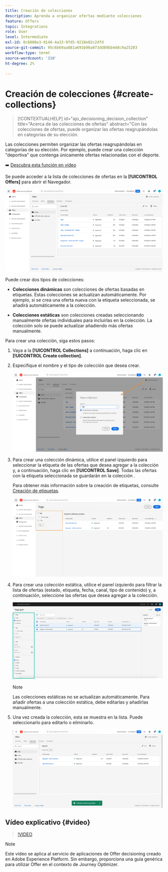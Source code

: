 ```yaml
---
title: Creación de colecciones
description: Aprenda a organizar ofertas mediante colecciones
feature: Offers
topic: Integrations
role: User
level: Intermediate
exl-id: 0c8808e3-9148-4a33-9fd5-9218e02c2dfd
source-git-commit: 95c6b69aa881a691b96a073dd89bb448c9a25283
workflow-type: tm+mt
source-wordcount: '310'
ht-degree: 2%

---
```


# Creación de colecciones {#create-collections}

>[!CONTEXTUALHELP]
>id="ajo_decisioning_decision_collection"
>title="Acerca de las colecciones de ofertas"
>abstract="Con las colecciones de ofertas, puede organizar las ofertas reagrupándolas en categorías de su elección.

Las colecciones permiten organizar las ofertas reagrupándolas en categorías de su elección. Por ejemplo, puede crear una colección &quot;deportiva&quot; que contenga únicamente ofertas relacionadas con el deporte.

➡️ [Descubra esta función en vídeo](#video)

Se puede acceder a la lista de colecciones de ofertas en la **[!UICONTROL Offers]** para abrir el Navegador.

![](../assets/collections_list.png)

Puede crear dos tipos de colecciones:

* **Colecciones dinámicas** son colecciones de ofertas basadas en etiquetas. Estas colecciones se actualizan automáticamente. Por ejemplo, si se crea una oferta nueva con la etiqueta seleccionada, se añadirá automáticamente a la colección.

* **Colecciones estáticas** son colecciones creadas seleccionando manualmente ofertas individuales para incluirlas en la colección. La colección solo se puede actualizar añadiendo más ofertas manualmente.

Para crear una colección, siga estos pasos:

1. Vaya a la **[!UICONTROL Collections]** a continuación, haga clic en **[!UICONTROL Create collection]**.

1. Especifique el nombre y el tipo de colección que desea crear.

   ![](../assets/collection_create.png)

1. Para crear una colección dinámica, utilice el panel izquierdo para seleccionar la etiqueta de las ofertas que desea agregar a la colección y, a continuación, haga clic en **[!UICONTROL Save]**. Todas las ofertas con la etiqueta seleccionada se guardarán en la colección .

   Para obtener más información sobre la creación de etiquetas, consulte [Creación de etiquetas](../offer-library/creating-tags.md).

   ![](../assets/dynamic_collection.png)

1. Para crear una colección estática, utilice el panel izquierdo para filtrar la lista de ofertas (estado, etiqueta, fecha, canal, tipo de contenido) y, a continuación, seleccione las ofertas que desea agregar a la colección.

   ![](../assets/static_collection.png)

   >[!NOTE]
   >
   >Las colecciones estáticas no se actualizan automáticamente. Para añadir ofertas a una colección estática, debe editarlas y añadirlas manualmente.

1. Una vez creada la colección, esta se muestra en la lista. Puede seleccionarlo para editarlo o eliminarlo.

   ![](../assets/collection_created.png)

## Vídeo explicativo {#video}

>[!VIDEO](https://video.tv.adobe.com/v/329376?quality=12)

>[!NOTE]
>
>Este vídeo se aplica al servicio de aplicaciones de Offer decisioning creado en Adobe Experience Platform. Sin embargo, proporciona una guía genérica para utilizar Offer en el contexto de Journey Optimizer.
